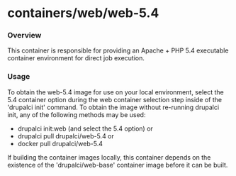 containers/web/web-5.4
====

### Overview

This container is responsible for providing an Apache + PHP 5.4 executable
container environment for direct job execution.

### Usage

To obtain the web-5.4 image for use on your local environment, select the
5.4 container option during the web container selection step inside of the
'drupalci init' command.  To obtain the image without re-running drupalci init,
any of the following methods may be used:
- drupalci init:web (and select the 5.4 option)
  or
- drupalci pull drupalci/web-5.4
  or
- docker pull drupalci/web-5.4

If building the container images locally, this container depends on the
existence of the 'drupalci/web-base' container image before it can be built.
